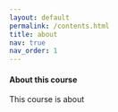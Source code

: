 ```yaml
---
layout: default
permalink: /contents.html
title: about
nav: true
nav_order: 1
---
```

#### **About this course**

This course is about
